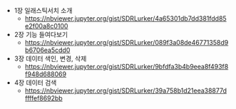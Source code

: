 * 1장 일래스틱서치 소개
  - https://nbviewer.jupyter.org/gist/SDRLurker/4a65301db7dd381fdd85e2f00a8c0100
* 2장 기능 들여다보기
  - https://nbviewer.jupyter.org/gist/SDRLurker/089f3a08de46771358d9b6706ea5cdd0
* 3장 데이터 색인, 변경, 삭제
  - https://nbviewer.jupyter.org/gist/SDRLurker/9bfdfa3b4b9eea8f493f8f948d688069
* 4장 데이터 검색
  - https://nbviewer.jupyter.org/gist/SDRLurker/39a758b1d21eea38877dffffef8692bb

